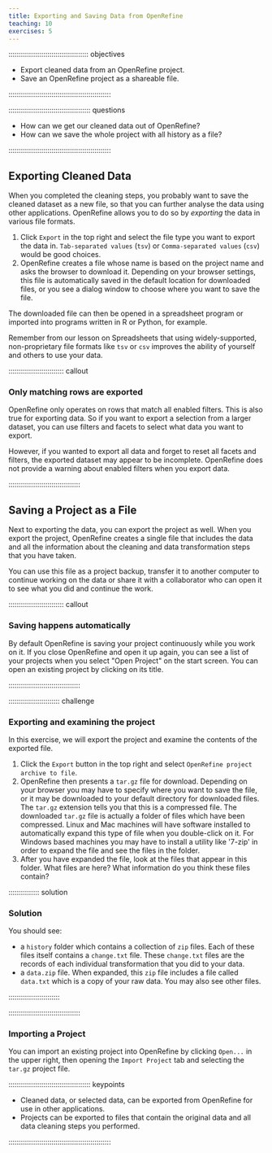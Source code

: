 ```yaml
---
title: Exporting and Saving Data from OpenRefine
teaching: 10
exercises: 5
---
```


::::::::::::::::::::::::::::::::::::::: objectives

- Export cleaned data from an OpenRefine project.
- Save an OpenRefine project as a shareable file.

::::::::::::::::::::::::::::::::::::::::::::::::::

:::::::::::::::::::::::::::::::::::::::: questions

- How can we get our cleaned data out of OpenRefine?
- How can we save the whole project with all history as a file?

::::::::::::::::::::::::::::::::::::::::::::::::::

## Exporting Cleaned Data

When you completed the cleaning steps, you probably want to save the cleaned
dataset as a new file, so that you can further analyse the data using other
applications.
OpenRefine allows you to do so by *exporting* the data in various file formats.

1. Click `Export` in the top right and select the file type you want to export
   the data in. `Tab-separated values` (`tsv`) or `Comma-separated values`
   (`csv`) would be good choices.
2. OpenRefine creates a file whose name is based on the project name and asks
   the browser to download it.
   Depending on your browser settings, this file is automatically saved in the
   default location for downloaded files, or you see a dialog window to choose
   where you want to save the file.

The downloaded file can then be opened in a spreadsheet program or imported into
programs written in R or Python, for example.

Remember from our lesson on Spreadsheets that using widely-supported,
non-proprietary file formats like `tsv` or `csv` improves the ability of
yourself and others to use your data.

::::::::::::::::::::::::::: callout

### Only matching rows are exported

OpenRefine only operates on rows that match all enabled filters.
This is also true for exporting data.
So if you want to export a selection from a larger dataset, you can use filters
and facets to select what data you want to export.

However, if you wanted to export all data and forget to reset all facets and filters,
the exported dataset may appear to be incomplete.
OpenRefine does not provide a warning about enabled filters when you export data.

:::::::::::::::::::::::::::::::::::


## Saving a Project as a File

Next to exporting the data, you can export the project as well.
When you export the project, OpenRefine creates a single file that includes the
data and all the information about the cleaning and data transformation steps
that you have taken.

You can use this file as a project backup, transfer it to another computer to
continue working on the data or share it with a collaborator who can open it
to see what you did and continue the work.

::::::::::::::::::::::::::: callout

### Saving happens automatically

By default OpenRefine is saving your project continuously while you work on it.
If you close OpenRefine and open it up again, you can see a list of your
projects when you select "Open Project" on the start screen.
You can open an existing project by clicking on its title.

:::::::::::::::::::::::::::::::::::


::::::::::::::::::::::::: challenge

### Exporting and examining the project

In this exercise, we will export the project and examine the contents of the
exported file.

1. Click the `Export` button in the top right and select `OpenRefine project archive to file`.
2. OpenRefine then presents a `tar.gz` file for download.
   Depending on your browser you may have to specify where you want to save the
   file, or it may be downloaded to your default directory for downloaded files.
   The `tar.gz` extension tells you that this is a compressed file. The
   downloaded `tar.gz` file is actually a folder of files which have been
   compressed. Linux and Mac machines will have software installed to
   automatically expand this type of file when you double-click on it. For
   Windows based machines you may have to install a utility like '7-zip' in
   order to expand the file and see the files in the folder.
3. After you have expanded the file, look at the files that appear in this
   folder. What files are here? What information do you think these files
   contain?

:::::::::::::::  solution

### Solution

You should see:

- a `history` folder which contains a collection of  `zip` files. Each of
  these files itself contains a `change.txt` file. These `change.txt` files
  are the records of each individual transformation that you did to your
  data.
- a `data.zip` file. When expanded, this `zip` file includes a file called
  `data.txt` which is a copy of your raw data. You may also see other files.
  

:::::::::::::::::::::::::

:::::::::::::::::::::::::::::::::::

### Importing a Project

You can import an existing project into OpenRefine by clicking `Open...` in the
upper right, then opening the `Import Project` tab and selecting the `tar.gz`
project file.


:::::::::::::::::::::::::::::::::::::::: keypoints

- Cleaned data, or selected data, can be exported from OpenRefine
  for use in other applications.
- Projects can be exported to files that contain the original data
  and all data cleaning steps you performed.

::::::::::::::::::::::::::::::::::::::::::::::::::
